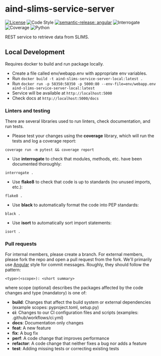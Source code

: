 # aind-slims-service-server

[![License](https://img.shields.io/badge/license-MIT-brightgreen)](LICENSE)
![Code Style](https://img.shields.io/badge/code%20style-black-black)
[![semantic-release: angular](https://img.shields.io/badge/semantic--release-angular-e10079?logo=semantic-release)](https://github.com/semantic-release/semantic-release)
![Interrogate](https://img.shields.io/badge/interrogate-100.0%25-brightgreen)
![Coverage](https://img.shields.io/badge/coverage-100%25-brightgreen?logo=codecov)
![Python](https://img.shields.io/badge/python->=3.10-blue?logo=python)

REST service to retrieve data from SLIMS.

## Local Development

Requires docker to build and run package locally.

- Create a file called env/webapp.env with appropriate env variables.
- Run `docker build -t aind-slims-service-server-local:latest .`
- Run `docker run -p 58350:58350 -p 5000:80 --env-file=env/webapp.env aind-slims-service-server-local:latest`
- Service will be available at `http://localhost:5000`
- Check docs at `http://localhost:5000/docs`

### Linters and testing

There are several libraries used to run linters, check documentation, and run
 tests.

- Please test your changes using the **coverage** library, which will run the
 tests and log a coverage report:

```
coverage run -m pytest && coverage report
```

- Use **interrogate** to check that modules, methods, etc. have been documented
 thoroughly:

```
interrogate .
```

- Use **flake8** to check that code is up to standards
 (no unused imports, etc.):
```
flake8 .
```

- Use **black** to automatically format the code into PEP standards:
```
black .
```

- Use **isort** to automatically sort import statements:
```
isort .
```

### Pull requests

For internal members, please create a branch. For external members, please fork
 the repo and open a pull request from the fork. We'll primarily use
 [Angular](https://github.com/angular/angular/blob/main/CONTRIBUTING.md#commit)
  style for commit messages. Roughly, they should follow the pattern:
```
<type>(<scope>): <short summary>
```

where scope (optional) describes the packages affected by the code changes and
type (mandatory) is one of:

- **build**: Changes that affect the build system or external dependencies
 (example scopes: pyproject.toml, setup.py)
- **ci**: Changes to our CI configuration files and scripts
 (examples: .github/workflows/ci.yml)
- **docs**: Documentation only changes
- **feat**: A new feature
- **fix**: A bug fix
- **perf**: A code change that improves performance
- **refactor**: A code change that neither fixes a bug nor adds a feature
- **test**: Adding missing tests or correcting existing tests
